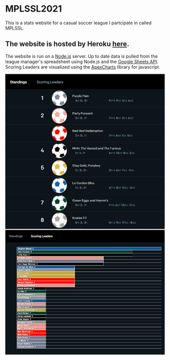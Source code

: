 # MPLSSL2021
This is a stats website for a casual soccer league I partcipate in called MPLSSL.

## The website is hosted by Heroku [here](https://mplssl2021.herokuapp.com/).

The website is run on a [Node.js](https://nodejs.org/en/) server. 
Up to date data is pulled from the league manager's spreadsheet using Node.js and the [Google Sheets API](https://developers.google.com/sheets/api).
Scoring Leaders are visualized using the [ApexCharts](https://apexcharts.com/) library for javascript.

![Team Standings and goal stats](screenshots/standings.png) ![Individual scoring stats with ApexCharts](screenshots/scoring.png)
